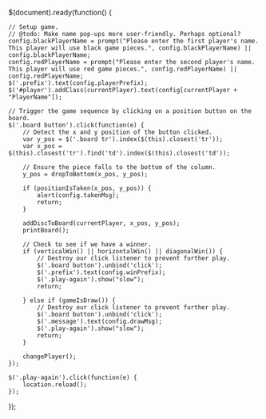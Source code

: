 $(document).ready(function() {

    // Setup game.
    // @todo: Make name pop-ups more user-friendly. Perhaps optional?
    config.blackPlayerName = prompt("Please enter the first player's name. This player will use black game pieces.", config.blackPlayerName) || config.blackPlayerName;
    config.redPlayerName = prompt("Please enter the second player's name. This player will use red game pieces.", config.redPlayerName) || config.redPlayerName;
    $('.prefix').text(config.playerPrefix);
    $('#player').addClass(currentPlayer).text(config[currentPlayer + "PlayerName"]);

    // Trigger the game sequence by clicking on a position button on the board.
    $('.board button').click(function(e) {
        // Detect the x and y position of the button clicked.
        var y_pos = $('.board tr').index($(this).closest('tr'));
        var x_pos = $(this).closest('tr').find('td').index($(this).closest('td'));

        // Ensure the piece falls to the bottom of the column.
        y_pos = dropToBottom(x_pos, y_pos);

        if (positionIsTaken(x_pos, y_pos)) {
            alert(config.takenMsg);
            return;
        }

        addDiscToBoard(currentPlayer, x_pos, y_pos);
        printBoard();

        // Check to see if we have a winner.
        if (verticalWin() || horizontalWin() || diagonalWin()) {
            // Destroy our click listener to prevent further play.
            $('.board button').unbind('click');
            $('.prefix').text(config.winPrefix);
            $('.play-again').show("slow");
            return;

        } else if (gameIsDraw()) {
            // Destroy our click listener to prevent further play.
            $('.board button').unbind('click');
            $('.message').text(config.drawMsg);
            $('.play-again').show("slow");
            return;
        }

        changePlayer();
    });

    $('.play-again').click(function(e) {
        location.reload();
    });

});
